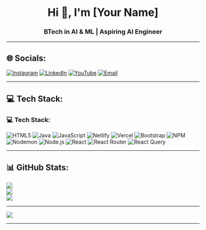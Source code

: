 <h1 align="center">Hi 👋, I'm [Your Name]</h1>
<h3 align="center">BTech in AI & ML | Aspiring AI Engineer</h3>

---

## 🌐 Socials:
[![Instagram](https://img.shields.io/badge/Instagram-%23E4405F.svg?logo=Instagram&logoColor=white)](https://instagram.com/yourusername)
[![LinkedIn](https://img.shields.io/badge/LinkedIn-%230077B5.svg?logo=linkedin&logoColor=white)](https://linkedin.com/in/yourusername)
[![YouTube](https://img.shields.io/badge/YouTube-%23FF0000.svg?logo=YouTube&logoColor=white)](https://youtube.com/@yourchannel)
[![Email](https://img.shields.io/badge/Email-D14836?logo=gmail&logoColor=white)](mailto:youremail@gmail.com)

---

## 💻 Tech Stack:
### 💻 Tech Stack:
![HTML5](https://img.shields.io/badge/html5-%23E34F26.svg?style=for-the-badge&logo=html5&logoColor=white) 
![Java](https://img.shields.io/badge/java-%23ED8B00.svg?style=for-the-badge&logo=java&logoColor=white) 
![JavaScript](https://img.shields.io/badge/javascript-%23323330.svg?style=for-the-badge&logo=javascript&logoColor=%23F7DF1E) 
![Netlify](https://img.shields.io/badge/netlify-%23000000.svg?style=for-the-badge&logo=netlify&logoColor=#00C7B7) 
![Vercel](https://img.shields.io/badge/vercel-%23000000.svg?style=for-the-badge&logo=vercel&logoColor=white) 
![Bootstrap](https://img.shields.io/badge/bootstrap-%23563D7C.svg?style=for-the-badge&logo=bootstrap&logoColor=white) 
![NPM](https://img.shields.io/badge/NPM-%23000000.svg?style=for-the-badge&logo=npm&logoColor=white) 
![Nodemon](https://img.shields.io/badge/nodemon-%23323330.svg?style=for-the-badge&logo=nodemon&logoColor=%BBDEAD) 
![Node.js](https://img.shields.io/badge/node.js-6DA55F?style=for-the-badge&logo=node.js&logoColor=white) 
![React](https://img.shields.io/badge/react-%2320232a.svg?style=for-the-badge&logo=react&logoColor=%2361DAFB) 
![React Router](https://img.shields.io/badge/react_router-%23000000.svg?style=for-the-badge&logo=react-router&logoColor=white) 
![React Query](https://img.shields.io/badge/react_query-%23FF4154.svg?style=for-the-badge&logo=react-query&logoColor=white)


---

## 📊 GitHub Stats:
![](https://github-readme-stats.vercel.app/api?username=YourGitHubUsername&theme=dark&hide_border=false&include_all_commits=false&count_private=false)  
![](https://github-readme-streak-stats.herokuapp.com/?user=YourGitHubUsername&theme=dark&hide_border=false)  
![](https://github-readme-stats.vercel.app/api/top-langs/?username=YourGitHubUsername&theme=dark&hide_border=false&include_all_commits=false&count_private=false&layout=compact)

---

[![](https://visitcount.itsvg.in/api?id=YourGitHubUsername&icon=0&color=0)](https://visitcount.itsvg.in)

---
